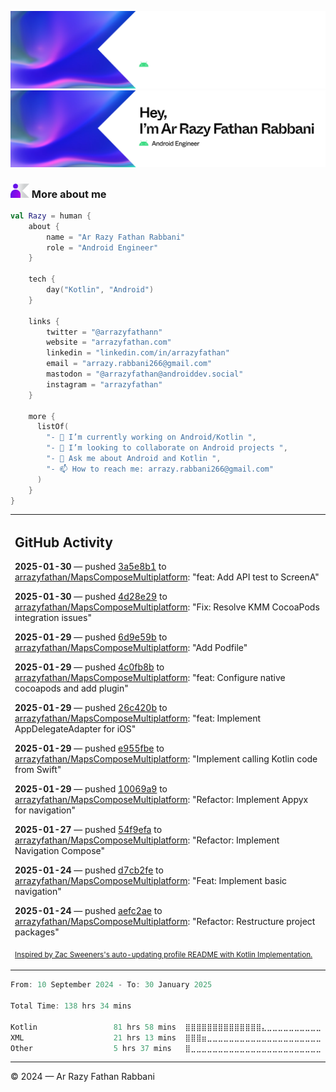 ![Ar Razy Fathan Rabbani Banner](https://github.com/arrazyfathan/arrazyfathan/blob/main/media/banner-dark.png#gh-dark-mode-only)
![Ar Razy Fathan Rabbani Banner](https://github.com/arrazyfathan/arrazyfathan/blob/main/media/banner-light.png#gh-light-mode-only)

### <img width="30" alt="about" src="https://github.com/arrazyfathan/arrazyfathan/blob/main/media/about.png"> More about me

```kotlin
val Razy = human {
    about {
        name = "Ar Razy Fathan Rabbani"
        role = "Android Engineer"
    }

    tech {
        day("Kotlin", "Android")
    }

    links {
        twitter = "@arrazyfathann"
        website = "arrazyfathan.com"
        linkedin = "linkedin.com/in/arrazyfathan"
        email = "arrazy.rabbani266@gmail.com"
        mastodon = "@arrazyfathan@androiddev.social"
        instagram = "arrazyfathan"
    }

    more {
      listOf(
        "- 🔭 I’m currently working on Android/Kotlin ",
        "- 👯 I’m looking to collaborate on Android projects ",
        "- 💬 Ask me about Android and Kotlin ",
        "- 📫 How to reach me: arrazy.rabbani266@gmail.com"
      )
    }
}
```


<table><tr><td valign="top" width="100%">    

## GitHub Activity

**2025-01-30** — pushed [3a5e8b1](https://github.com/arrazyfathan/MapsComposeMultiplatform/commits/3a5e8b197856a15a23a3b50252fa820efe3f779c) to [arrazyfathan/MapsComposeMultiplatform](https://github.com/arrazyfathan/MapsComposeMultiplatform): "feat: Add API test to ScreenA"

**2025-01-30** — pushed [4d28e29](https://github.com/arrazyfathan/MapsComposeMultiplatform/commits/4d28e29e7f1a3d49473848a5ff3c4d042fe51e23) to [arrazyfathan/MapsComposeMultiplatform](https://github.com/arrazyfathan/MapsComposeMultiplatform): "Fix: Resolve KMM CocoaPods integration issues"

**2025-01-29** — pushed [6d9e59b](https://github.com/arrazyfathan/MapsComposeMultiplatform/commits/6d9e59bda002e1cf3a1bcf75e6e884bdbd1c2e8b) to [arrazyfathan/MapsComposeMultiplatform](https://github.com/arrazyfathan/MapsComposeMultiplatform): "Add Podfile"

**2025-01-29** — pushed [4c0fb8b](https://github.com/arrazyfathan/MapsComposeMultiplatform/commits/4c0fb8bf060121eaacd50a0e6c2f510d5bbe531e) to [arrazyfathan/MapsComposeMultiplatform](https://github.com/arrazyfathan/MapsComposeMultiplatform): "feat: Configure native cocoapods and add plugin"

**2025-01-29** — pushed [26c420b](https://github.com/arrazyfathan/MapsComposeMultiplatform/commits/26c420b59b8d25b9c299ec4435b5c86e9b94f11d) to [arrazyfathan/MapsComposeMultiplatform](https://github.com/arrazyfathan/MapsComposeMultiplatform): "feat: Implement AppDelegateAdapter for iOS"

**2025-01-29** — pushed [e955fbe](https://github.com/arrazyfathan/MapsComposeMultiplatform/commits/e955fbe04f577813d3a0f7cdfc24a861b3a8707d) to [arrazyfathan/MapsComposeMultiplatform](https://github.com/arrazyfathan/MapsComposeMultiplatform): "Implement calling Kotlin code from Swift"

**2025-01-29** — pushed [10069a9](https://github.com/arrazyfathan/MapsComposeMultiplatform/commits/10069a99496ae71afa70e0ee3a9cb735b29616f9) to [arrazyfathan/MapsComposeMultiplatform](https://github.com/arrazyfathan/MapsComposeMultiplatform): "Refactor: Implement Appyx for navigation"

**2025-01-27** — pushed [54f9efa](https://github.com/arrazyfathan/MapsComposeMultiplatform/commits/54f9efaa3684a51cbf06a508edcdcc15ea731b46) to [arrazyfathan/MapsComposeMultiplatform](https://github.com/arrazyfathan/MapsComposeMultiplatform): "Refactor: Implement Navigation Compose"

**2025-01-24** — pushed [d7cb2fe](https://github.com/arrazyfathan/MapsComposeMultiplatform/commits/d7cb2fe9463df2feb24e007b7fd5293f233d4611) to [arrazyfathan/MapsComposeMultiplatform](https://github.com/arrazyfathan/MapsComposeMultiplatform): "Feat: Implement basic navigation"

**2025-01-24** — pushed [aefc2ae](https://github.com/arrazyfathan/MapsComposeMultiplatform/commits/aefc2ae4330d56324a0d90936dffb22022adce3e) to [arrazyfathan/MapsComposeMultiplatform](https://github.com/arrazyfathan/MapsComposeMultiplatform): "Refactor: Restructure project packages"
                
<sub><a href="https://github.com/ZacSweers/ZacSweers/">Inspired by Zac Sweeners's auto-updating profile README with Kotlin Implementation.</a></sub>
</table>

<!--START_SECTION:waka-->

```kotlin
From: 10 September 2024 - To: 30 January 2025

Total Time: 138 hrs 34 mins

Kotlin                 81 hrs 58 mins  ⣿⣿⣿⣿⣿⣿⣿⣿⣿⣿⣿⣿⣿⣿⣄⣀⣀⣀⣀⣀⣀⣀⣀⣀⣀   56.85 %
XML                    21 hrs 13 mins  ⣿⣿⣿⣶⣀⣀⣀⣀⣀⣀⣀⣀⣀⣀⣀⣀⣀⣀⣀⣀⣀⣀⣀⣀⣀   14.72 %
Other                  5 hrs 37 mins   ⣿⣀⣀⣀⣀⣀⣀⣀⣀⣀⣀⣀⣀⣀⣀⣀⣀⣀⣀⣀⣀⣀⣀⣀⣀   03.90 %
```

<!--END_SECTION:waka-->

---
© 2024 — Ar Razy Fathan Rabbani